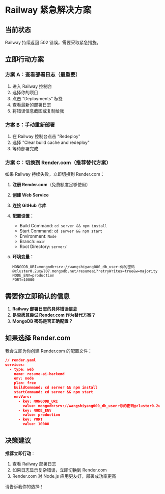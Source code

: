 # Railway 紧急解决方案

## 当前状态
Railway 持续返回 502 错误，需要采取紧急措施。

## 立即行动方案

### 方案 A：查看部署日志（最重要）
1. 进入 Railway 控制台
2. 选择你的项目
3. 点击 "Deployments" 标签
4. 查看最新的部署日志
5. 将错误信息截图或复制给我

### 方案 B：手动重新部署
1. 在 Railway 控制台点击 "Redeploy"
2. 选择 "Clear build cache and redeploy"
3. 等待部署完成

### 方案 C：切换到 Render.com（推荐替代方案）
如果 Railway 持续失败，立即切换到 Render.com：

1. **注册 Render.com**（免费额度足够使用）
2. **创建 Web Service**
3. **连接 GitHub 仓库**
4. **配置设置**：
   - Build Command: `cd server && npm install`
   - Start Command: `cd server && npm start`
   - Environment: `Node`
   - Branch: `main`
   - Root Directory: `server/`

5. **环境变量**：
   ```
   MONGODB_URI=mongodb+srv://wangshiyang000_db_user:你的密码@cluster0.2uxwl07.mongodb.net/resumeai?retryWrites=true&w=majority
   NODE_ENV=production
   PORT=10000
   ```

## 需要你立即确认的信息

1. **Railway 部署日志的具体错误信息**
2. **是否愿意尝试 Render.com 作为替代方案？**
3. **MongoDB 密码是否正确配置？**

## 如果选择 Render.com

我会立即为你创建 Render.com 的配置文件：

```json
// render.yaml
services:
  - type: web
    name: resume-ai-backend
    env: node
    plan: free
    buildCommand: cd server && npm install
    startCommand: cd server && npm start
    envVars:
      - key: MONGODB_URI
        value: mongodb+srv://wangshiyang000_db_user:你的密码@cluster0.2uxwl07.mongodb.net/resumeai?retryWrites=true&w=majority
      - key: NODE_ENV
        value: production
      - key: PORT
        value: 10000
```

## 决策建议

**推荐立即行动**：
1. 查看 Railway 部署日志
2. 如果日志显示复杂错误，立即切换到 Render.com
3. Render.com 对 Node.js 应用更友好，部署成功率更高

请告诉我你的选择！